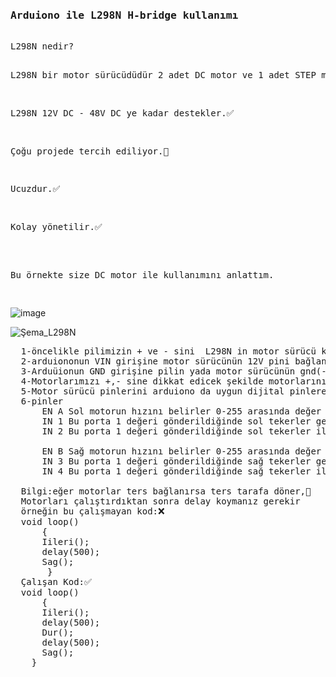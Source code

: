 <pre>
<h3>Arduiono ile L298N H-bridge kullanımı</h3>
L298N nedir?

<p>L298N bir motor sürücüdüdür 2 adet DC motor ve 1 adet STEP motor kullanabilirsiniz.✅</p>
<p>L298N 12V DC - 48V DC ye kadar destekler.✅</p>
<p>Çoğu projede tercih ediliyor.💯</p>
<p>Ucuzdur.✅</p>
<p>Kolay yönetilir.✅</p>
     <p>Bu örnekte size DC motor ile kullanımını anlattım.</p>
</pre>

![image](https://github.com/EmreInanc/Arduiono-Tum-Projeler/assets/169296203/aeb74820-2e86-4246-b9ad-f264e76a8831)

![Şema_L298N](https://github.com/EmreInanc/Arduiono-Tum-Projeler/assets/169296203/92f081f2-f6e8-4321-b75a-f558eff292a5)
<pre>
  1-öncelikle pilimizin + ve - sini  L298N in motor sürücü kısmına jumper kablo ile bağlıyoruz.
  2-arduiononun VIN girişine motor sürücünün 12V pini bağlanır(eğer 12Volttan fazla ise bu pini kullanmayın(tavsiye edilen 7-12V tur)).
  3-Arduüionun GND girişine pilin yada motor sürücünün gnd(-) sini bağlayın(gnd - heryede aynıdır)
  4-Motorlarımızı +,- sine dikkat edicek şekilde motorlarınızı bağlayın(motor başına 2 amper güç verebiliyor en maks.)
  5-Motor sürücü pinlerini arduiono da uygun dijital pinlere bağlayın.(dijital pinler 1-0 değeri alırlar ancak" ~ " işareti varsa bu demektir ki pwm özelliği de mevuttur pwm pinleri de dijital pinler gibi kullanılır ancak 0-255 değerinde veri alabilirler)
  6-pinler
      EN A Sol motorun hızını belirler 0-255 arasında değer alır(değer ne kadar yüksekse o kadar da hızı fazla olur)
      IN 1 Bu porta 1 değeri gönderildiğinde sol tekerler geri yönde dönücektir.(IN=INPUT demektir)
      IN 2 Bu porta 1 değeri gönderildiğinde sol tekerler ileri yönde dönücektir.(eğer hem IN1 ve IN2 ye 1 verilirse motor sıkı şekilde fren yapıp durucaktır)
  
      EN B Sağ motorun hızını belirler 0-255 arasında değer alır.
      IN 3 Bu porta 1 değeri gönderildiğinde sağ tekerler geri yönde dönücektir.
      IN 4 Bu porta 1 değeri gönderildiğinde sağ tekerler ileri yönde dönücektir.
  
  Bilgi:eğer motorlar ters bağlanırsa ters tarafa döner,🎡
  Motorları çalıştırdıktan sonra delay koymanız gerekir
  örneğin bu çalışmayan kod:❌
  void loop()
      {
      Iileri();
      delay(500);
      Sag();
       }
  Çalışan Kod:✅
  void loop()
      {
      Iileri();
      delay(500);
      Dur();
      delay(500);
      Sag();
    }
  
  </pre>

